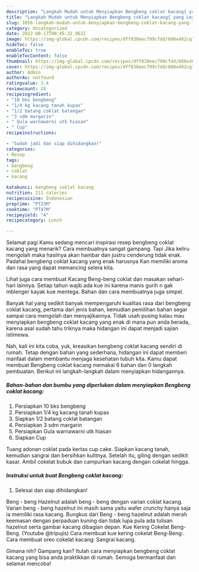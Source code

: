 ```yaml
---
description: "Langkah Mudah untuk Menyiapkan Bengbeng coklat kacang{ yang Lezat,  Menu Buat lebaran"
title: "Langkah Mudah untuk Menyiapkan Bengbeng coklat kacang{ yang Lezat,  Menu Buat lebaran"
slug: 1656-langkah-mudah-untuk-menyiapkan-bengbeng-coklat-kacang-yang-lezat-menu-buat-lebaran
category: Uncategorized
date: 2022-08-17T00:45:32.962Z
image: https://img-global.cpcdn.com/recipes/dff838eec799cfdd/680x482cq70/bengbeng-coklat-kacang-foto-resep-utama.jpg
hideToc: false
enableToc: true
enableTocContent: false
thumbnail: https://img-global.cpcdn.com/recipes/dff838eec799cfdd/680x482cq70/bengbeng-coklat-kacang-foto-resep-utama.jpg
cover: https://img-global.cpcdn.com/recipes/dff838eec799cfdd/680x482cq70/bengbeng-coklat-kacang-foto-resep-utama.jpg
author: Admin
authorAv: notfound
ratingvalue: 3.4
reviewcount: 24
recipeingredient:
- "10 bks bengbeng"
- "1/4 kg kacang tanah kupas"
- "1/2 batang coklat batangan"
- "3 sdm margarin"
- " Gula warnawarni utk hiasan"
- " Cup"
recipeinstructions:

- "Sudah jadi dan siap dihidangkan!"
categories:
- Resep
tags:
- bengbeng
- coklat
- kacang

katakunci: bengbeng coklat kacang 
nutrition: 211 calories
recipecuisine: Indonesian
preptime: "PT23M"
cooktime: "PT47M"
recipeyield: "4"
recipecategory: Lunch

---
```



Selamat pagi Kamu sedang mencari inspirasi resep bengbeng coklat kacang yang menarik? Cara membuatnya sangat gampang. Tapi Jika keliru mengolah maka hasilnya akan hambar dan justru cenderung tidak enak. Padahal bengbeng coklat kacang yang enak harusnya Kan memiliki aroma dan rasa yang dapat memancing selera kita.


Lihat juga cara membuat Kacang Beng-beng coklat dan masakan sehari-hari lainnya. Setiap tahun wajib ada kue ini karena manis gurih n gak mblenger kayak kue mentega. Bahan dan cara membuatnya juga simpel.

Banyak hal yang sedikit banyak mempengaruhi kualitas rasa dari bengbeng coklat kacang, pertama dari jenis bahan, kemudian pemilihan bahan segar sampai cara mengolah dan menyajikannya. Tidak usah pusing kalau mau menyiapkan bengbeng coklat kacang yang enak di mana pun anda berada, karena asal sudah tahu triknya maka hidangan ini dapat menjadi sajian istimewa.


Nah, kali ini kita coba, yuk, kreasikan bengbeng coklat kacang sendiri di rumah. Tetap dengan bahan yang sederhana, hidangan ini dapat memberi manfaat dalam membantu menjaga kesehatan tubuh kita. Kamu dapat membuat Bengbeng coklat kacang memakai 6 bahan dan 0 langkah pembuatan. Berikut ini langkah-langkah dalam menyiapkan hidangannya.

<!--inarticleads1-->

##### Bahan-bahan dan bumbu yang diperlukan dalam menyiapkan Bengbeng coklat kacang:

1. Persiapkan 10 bks bengbeng
1. Persiapkan 1/4 kg kacang tanah kupas
1. Siapkan 1/2 batang coklat batangan
1. Persiapkan 3 sdm margarin
1. Persiapkan  Gula warnawarni utk hiasan
1. Siapkan  Cup


Tuang adonan coklat pada kertas cup cake. Siapkan kacang tanah, kemudian sangrai dan bersihkan kulitnya. Setelah itu, giling dengan sedikit kasar. Ambil cokelat bubuk dan campurkan kacang dengan cokelat hingga. 

<!--inarticleads2-->

##### Instruksi untuk buat Bengbeng coklat kacang:


1. Selesai dan siap dihidangkan!

Beng - beng Hazelnut adalah beng - beng dengan varian coklat kacang. Varian beng - beng hazelnut ini masih sama yaitu wafer crunchy hanya saja ia memiliki rasa kacang. Bungkus dari Beng - beng hazelnut adalah merah keemasan dengan perpaduan kuning dan tidak lupa pula ada tulisan hazelnut serta gambar kacang dibagian depan. Kue Kering Cokelat Beng-Beng. (Youtube @tripujis) Cara membuat kue kering cokelat Beng-Beng:. Cara membuat oreo cokelat kacang: Sangrai kacang. 

Gimana nih? Gampang kan? Itulah cara menyiapkan bengbeng coklat kacang yang bisa anda praktikkan di rumah. Semoga bermanfaat dan selamat mencoba!
